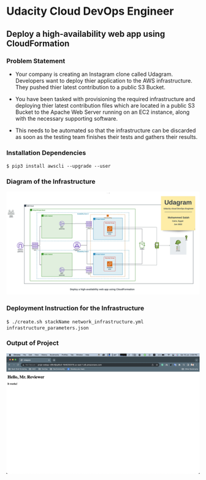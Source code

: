 # Udacity Cloud DevOps Engineer

## Deploy a high-availability web app using CloudFormation 

### Problem Statement 
* Your company is creating an Instagram clone called Udagram. Developers want to deploy thier application to the AWS infrastructure. They pushed thier latest contribution to a public S3 Bucket.  

* You have been tasked with provisioning the required infrastructure and deploying thier latest contribution files which are located in a public S3 Bucket to the Apache Web Server running on an EC2 instance, along with the necessary supporting software.

* This needs to be automated so that the infrastructure can be discarded as soon as the testing team finishes their tests and gathers their results.

### Installation Dependencies
```
$ pip3 install awscli --upgrade --user
```

### Diagram of the Infrastructure
![Infrastructure-Diagram](/Deployment%20screenshots/Deploy%20a%20high-availability%20web%20app%20using%20CloudFormation.jpeg)

### Deployment Instruction for the Infrastructure
```
$ ./create.sh stackName network_infrastructure.yml infrastructure_parameters.json
```

### Output of Project
![Website-of-the-project](/Deployment%20screenshots/15.%20website%20LB-EC2-s3%20connectivity%20check.png)